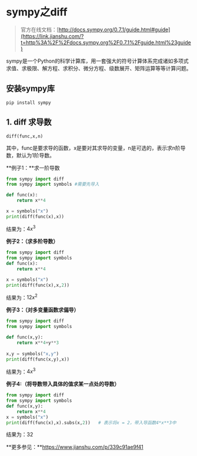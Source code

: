 # sympy之diff

> 官方在线文档：[http://docs.sympy.org/0.7.1/guide.html#guide](https://link.jianshu.com/?t=http%3A%2F%2Fdocs.sympy.org%2F0.7.1%2Fguide.html%23guide)

sympy是一个Python的科学计算库，用一套强大的符号计算体系完成诸如多项式求值、求极限、解方程、求积分、微分方程、级数展开、矩阵运算等等计算问题。

## 安装sympy库

```shell
pip install sympy
```



## 1. diff 求导数

`diff(func,x,n)`

其中，func是要求导的函数，x是要对其求导的变量，n是可选的，表示求n阶导数，默认为1阶导数。

**例子1：**求一阶导数

```python
from sympy import diff
from sympy import symbols #需要先导入

def func(x):
    return x**4

x = symbols("x")
print(diff(func(x),x))

```

结果为：$4x^3$

**例子2：（求多阶导数）**

```python
from sympy import diff
from sympy import symbols
def func(x):
    return x**4

x = symbols("x")
print(diff(func(x),x,2))
```

结果为：$12x^2$

**例子3：（对多变量函数求偏导）**

```python
from sympy import diff
from sympy import symbols

def func(x,y):
    return x**4+y**3
    
x,y = symbols("x,y")
print(diff(func(x,y),x))
```

结果为：$4x^3$

**例子4:（将导数带入具体的值求某一点处的导数）**

```python
from sympy import diff
from sympy import symbols
def func(x,y):
    return x**4
x = symbols("x")
print(diff(func(x),x).subs(x,2))   # 表示将x = 2，带入导函数4*x**3中

```

结果为：32



**更多参见：**https://www.jianshu.com/p/339c91ae9f41


